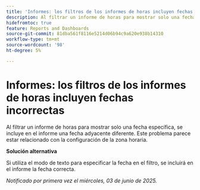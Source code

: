```yaml
---
title: 'Informes: los filtros de los informes de horas incluyen fechas incorrectas'
description: Al filtrar un informe de horas para mostrar solo una fecha específica, se incluye en el informe una fecha adyacente diferente. Este problema parece estar relacionado con la configuración de la zona horaria.
hidefromtoc: true
feature: Reports and Dashboards
source-git-commit: 81dba561f8116e5214d06b94c9a620e938b14310
workflow-type: tm+mt
source-wordcount: '98'
ht-degree: 5%

---
```


# Informes: los filtros de los informes de horas incluyen fechas incorrectas

Al filtrar un informe de horas para mostrar solo una fecha específica, se incluye en el informe una fecha adyacente diferente. Este problema parece estar relacionado con la configuración de la zona horaria.

**Solución alternativa**

Si utiliza el modo de texto para especificar la fecha en el filtro, se incluirá en el informe la fecha correcta.

_Notificado por primera vez el miércoles, 03 de junio de 2025._